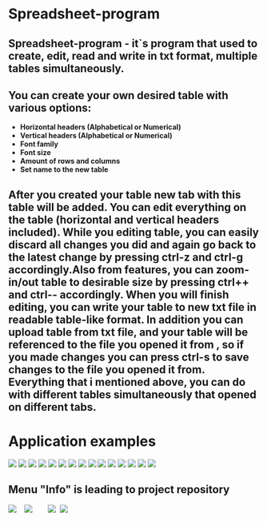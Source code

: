 # Spreadsheet-program

## **Spreadsheet-program** - it`s program that used to create, edit, read and write in txt format, multiple tables simultaneously.

## You can create your own desired table with various options:
 - **Horizontal headers (Alphabetical or Numerical)**
 - **Vertical headers (Alphabetical or Numerical)**
 - **Font family**
 - **Font size**
 - **Amount of rows and columns**
 - **Set name to the new table**

## After you created your table new tab with this table will be added. You can edit everything on the table (horizontal and vertical headers included). While you editing table, you can easily discard all changes you did and again go back to the latest change by pressing ctrl-z and ctrl-g accordingly.Also from features, you can zoom-in/out  table to desirable size by pressing ctrl++ and ctrl-- accordingly. When you will finish editing, you can write your table to new txt file in readable table-like format. In addition you can upload table from txt file, and your table will be referenced to the file you opened it from , so if you made changes you can press ctrl-s to save changes to the file you opened it from. Everything that i mentioned above, you can do with  different tables simultaneously that opened on different tabs.

# Application examples
![](./Application%20screen%20examples/mainwindow.png)
![](./Application%20screen%20examples/create_table.png)
![](./Application%20screen%20examples/choosing_options.png)
![](./Application%20screen%20examples/created_table.png)
![](./Application%20screen%20examples/editing_header_label.png)
![](./Application%20screen%20examples/save_as_table.png)
![](./Application%20screen%20examples/txt_table_format_1.png)
![](./Application%20screen%20examples/open_table_from_txt_file.png)
![](./Application%20screen%20examples/opened_table_from_txt_file.png)
![](./Application%20screen%20examples/making_changes.png)
![](./Application%20screen%20examples/txt_table_format.png)
![](./Application%20screen%20examples/menu_bar.png)
![](./Application%20screen%20examples/zoom_in.png)
![](./Application%20screen%20examples/zoom_out.png)
![](./Application%20screen%20examples/menu_bar.png)
## Menu "Info" is leading to project repository
![](./Application%20screen%20examples/menu_info.png)&nbsp; &nbsp;
![](./Application%20screen%20examples/menu_File.png)&nbsp; &nbsp; &nbsp; &nbsp;
![](./Application%20screen%20examples/menu_Quit.png)&nbsp;
![](./Application%20screen%20examples/tool_bar.png)&nbsp;

